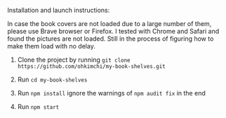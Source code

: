 Installation and launch instructions:

In case the book covers are not loaded due to a large number of them, please use Brave browser or Firefox.
I tested with Chrome and Safari and found the pictures are not loaded. 
Still in the process of figuring how to make them load with no delay. 

1. Clone the project by running
`git clone https://github.com/ohkimchi/my-book-shelves.git`

2. Run `cd my-book-shelves`

3. Run `npm install` ignore the warnings of `npm audit fix` in the end

4. Run `npm start`


